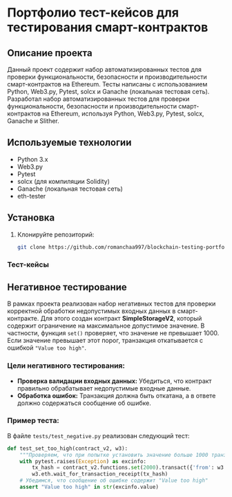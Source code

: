 # Портфолио тест-кейсов для тестирования смарт-контрактов

## Описание проекта
Данный проект содержит набор автоматизированных тестов для проверки функциональности, безопасности и производительности смарт-контрактов на Ethereum. Тесты написаны с использованием Python, Web3.py, Pytest, solcx и Ganache (локальная тестовая сеть).
Разработал набор автоматизированных тестов для проверки функциональности, безопасности и производительности смарт-контрактов на Ethereum, используя Python, Web3.py, Pytest, solcx, Ganache и Slither.
## Используемые технологии
- Python 3.x
- Web3.py
- Pytest
- solcx (для компиляции Solidity)
- Ganache (локальная тестовая сеть)
- eth-tester

## Установка
1. Клонируйте репозиторий:
   ```sh
   git clone https://github.com/romanchaa997/blockchain-testing-portfolio.git

### Тест-кейсы
## Негативное тестирование

В рамках проекта реализован набор негативных тестов для проверки корректной обработки недопустимых входных данных в смарт-контракте. Для этого создан контракт **SimpleStorageV2**, который содержит ограничение на максимальное допустимое значение. В частности, функция `set()` проверяет, что значение не превышает 1000. Если значение превышает этот порог, транзакция откатывается с ошибкой `"Value too high"`.

### Цели негативного тестирования:
- **Проверка валидации входных данных:** Убедиться, что контракт правильно обрабатывает недопустимые входные данные.
- **Обработка ошибок:** Транзакция должна быть откатана, а в ответе должно содержаться сообщение об ошибке.

### Пример теста:
В файле `tests/test_negative.py` реализован следующий тест:

```python
def test_set_too_high(contract_v2, w3):
    """Проверяем, что при попытке установить значение больше 1000 транзакция откатывается"""
    with pytest.raises(Exception) as excinfo:
        tx_hash = contract_v2.functions.set(2000).transact({'from': w3.eth.default_account, 'gas':3000000})
        w3.eth.wait_for_transaction_receipt(tx_hash)
    # Убедимся, что сообщение об ошибке содержит "Value too high"
    assert "Value too high" in str(excinfo.value)
